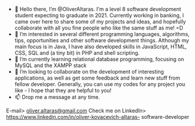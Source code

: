 - 👋 Hello there, I’m @OliverAltaras. I'm a level 8 software development student expecting to graduate in 2021. Currently working in banking, I came over here
to share some of my projects and ideas, and hopefully collaborate with all you fine people who like the same stuff as me! =D
- 👀 I’m interested in several different programming languages, algorithms, tips, opportunities and other software development things.
Although my main focus is in Java, I have also developed skills in JavaScript, HTML, CSS, SQL and (a tiny bit) in PHP and shell scripting.
- 🌱 I’m currently learning relational database programming, focusing on MySQL and the XAMPP stack
- 💞️ I’m looking to collaborate on the development of interesting applications, as well as get some feedback and learn new stuff from fellow developer.
Generally, you can use my codes for any project you like - I hope that they are helpful to you!
- 📫 Drop me a message at any time.  

E-mail> oliver.altaras@gmail.com
Check me on LinkedIn> https://www.linkedin.com/in/oliver-kovacevich-altaras- software-developer


<!---
OliverAltaras/OliverAltaras is a ✨ special ✨ repository because its `README.md` (this file) appears on your GitHub profile.
You can click the Preview link to take a look at your changes.
--->
